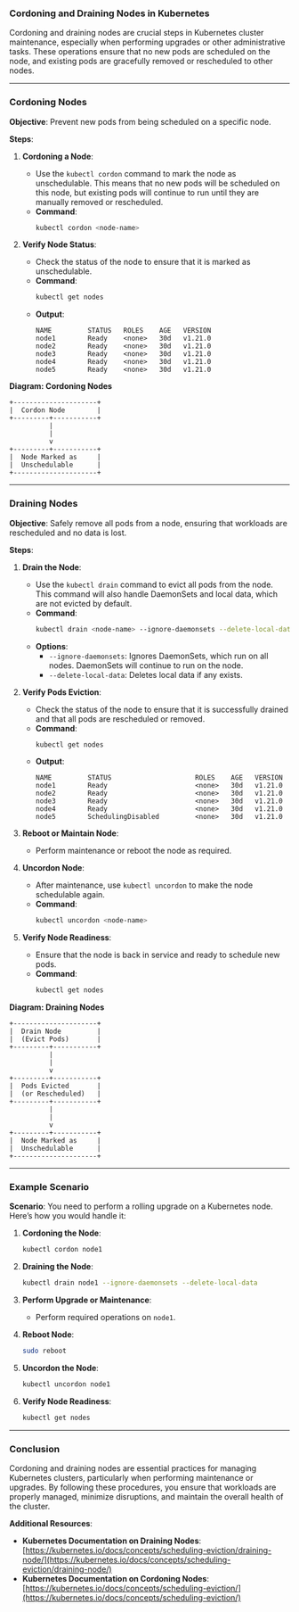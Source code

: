 ### Cordoning and Draining Nodes in Kubernetes

Cordoning and draining nodes are crucial steps in Kubernetes cluster maintenance, especially when performing upgrades or other administrative tasks. These operations ensure that no new pods are scheduled on the node, and existing pods are gracefully removed or rescheduled to other nodes.

---

### **Cordoning Nodes**

**Objective**: Prevent new pods from being scheduled on a specific node.

**Steps**:

1. **Cordoning a Node**:
   - Use the `kubectl cordon` command to mark the node as unschedulable. This means that no new pods will be scheduled on this node, but existing pods will continue to run until they are manually removed or rescheduled.
   - **Command**:
     ```sh
     kubectl cordon <node-name>
     ```

2. **Verify Node Status**:
   - Check the status of the node to ensure that it is marked as unschedulable.
   - **Command**:
     ```sh
     kubectl get nodes
     ```
   - **Output**:
     ```plaintext
     NAME         STATUS   ROLES    AGE   VERSION
     node1        Ready    <none>   30d   v1.21.0
     node2        Ready    <none>   30d   v1.21.0
     node3        Ready    <none>   30d   v1.21.0
     node4        Ready    <none>   30d   v1.21.0
     node5        Ready    <none>   30d   v1.21.0
     ```

**Diagram: Cordoning Nodes**

```plaintext
+---------------------+
|  Cordon Node        |
+---------+-----------+
          |
          |
          v
+---------+-----------+
|  Node Marked as     |
|  Unschedulable      |
+---------------------+
```

---

### **Draining Nodes**

**Objective**: Safely remove all pods from a node, ensuring that workloads are rescheduled and no data is lost.

**Steps**:

1. **Drain the Node**:
   - Use the `kubectl drain` command to evict all pods from the node. This command will also handle DaemonSets and local data, which are not evicted by default.
   - **Command**:
     ```sh
     kubectl drain <node-name> --ignore-daemonsets --delete-local-data
     ```
   - **Options**:
     - `--ignore-daemonsets`: Ignores DaemonSets, which run on all nodes. DaemonSets will continue to run on the node.
     - `--delete-local-data`: Deletes local data if any exists.

2. **Verify Pods Eviction**:
   - Check the status of the node to ensure that it is successfully drained and that all pods are rescheduled or removed.
   - **Command**:
     ```sh
     kubectl get nodes
     ```
   - **Output**:
     ```plaintext
     NAME         STATUS                     ROLES    AGE   VERSION
     node1        Ready                      <none>   30d   v1.21.0
     node2        Ready                      <none>   30d   v1.21.0
     node3        Ready                      <none>   30d   v1.21.0
     node4        Ready                      <none>   30d   v1.21.0
     node5        SchedulingDisabled         <none>   30d   v1.21.0
     ```

3. **Reboot or Maintain Node**:
   - Perform maintenance or reboot the node as required.

4. **Uncordon Node**:
   - After maintenance, use `kubectl uncordon` to make the node schedulable again.
   - **Command**:
     ```sh
     kubectl uncordon <node-name>
     ```

5. **Verify Node Readiness**:
   - Ensure that the node is back in service and ready to schedule new pods.
   - **Command**:
     ```sh
     kubectl get nodes
     ```

**Diagram: Draining Nodes**

```plaintext
+---------------------+
|  Drain Node         |
|  (Evict Pods)       |
+---------+-----------+
          |
          |
          v
+---------+-----------+
|  Pods Evicted       |
|  (or Rescheduled)   |
+---------+-----------+
          |
          |
          v
+---------+-----------+
|  Node Marked as     |
|  Unschedulable      |
+---------------------+
```

---

### **Example Scenario**

**Scenario**: You need to perform a rolling upgrade on a Kubernetes node. Here’s how you would handle it:

1. **Cordoning the Node**:
   ```sh
   kubectl cordon node1
   ```

2. **Draining the Node**:
   ```sh
   kubectl drain node1 --ignore-daemonsets --delete-local-data
   ```

3. **Perform Upgrade or Maintenance**:
   - Perform required operations on `node1`.

4. **Reboot Node**:
   ```sh
   sudo reboot
   ```

5. **Uncordon the Node**:
   ```sh
   kubectl uncordon node1
   ```

6. **Verify Node Readiness**:
   ```sh
   kubectl get nodes
   ```

---

### **Conclusion**

Cordoning and draining nodes are essential practices for managing Kubernetes clusters, particularly when performing maintenance or upgrades. By following these procedures, you ensure that workloads are properly managed, minimize disruptions, and maintain the overall health of the cluster.

**Additional Resources**:
- **Kubernetes Documentation on Draining Nodes**: [https://kubernetes.io/docs/concepts/scheduling-eviction/draining-node/](https://kubernetes.io/docs/concepts/scheduling-eviction/draining-node/)
- **Kubernetes Documentation on Cordoning Nodes**: [https://kubernetes.io/docs/concepts/scheduling-eviction/](https://kubernetes.io/docs/concepts/scheduling-eviction/)
